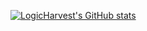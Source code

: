 [![LogicHarvest's GitHub stats](https://github-readme-stats.vercel.app/api?username=LogicHarvest)](https://github.com/logicharvest/github-readme-stats)
